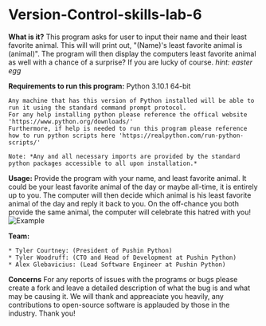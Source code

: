 # Version-Control-skills-lab-6

**What is it?**
    This program asks for user to input their name and their least favorite animal. This will will print out, "(Name)'s least favorite animal is (animal)". The program will then display the computers least favorite animal as well with a chance of a surprise? If you are lucky of course. *hint: easter egg*

**Requirements to run this program:**
    Python 3.10.1 64-bit

    Any machine that has this version of Python installed will be able to run it using the standard command prompt protocol. 
    For any help installing python please reference the offical website 'https://www.python.org/downloads/'
    Furthermore, if help is needed to run this program please reference how to run python scripts here 'https://realpython.com/run-python-scripts/'

    Note: *Any and all necessary imports are provided by the standard python packages accessible to all upon installation.* 

**Usage:** 
    Provide the program with your name, and least favorite animal. It could be your least favorite animal of the day or maybe all-time, it is entirely up to you. 
    The computer will then decide which animal is his least favorite animal of the day and reply it back to you. 
    On the off-chance you both provide the same animal, the computer will celebrate this hatred with you! 
    ![Example](Desktop/exampelcode.png)

**Team:**

    * Tyler Courtney: (President of Pushin Python)
    * Tyler Woodruff: (CTO and Head of Development at Pushin Python)
    * Alex Glebavicius: (Lead Software Engineer at Pushin Python)

**Concerns**
    For any reports of issues with the programs or bugs please create a fork and leave a detailed description of what the bug is and what may be causing it. We will thank and appreaciate you heavily, any contributions to open-source software is applauded by those in the industry. Thank you!
